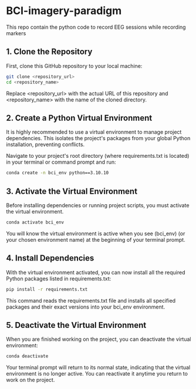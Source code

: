 # BCI-imagery-paradigm
This repo contain the python code to record EEG sessions while recording markers 
## 1. Clone the Repository
First, clone this GitHub repository to your local machine:
```sh
git clone <repository_url>
cd <repository_name>
```
Replace <repository_url> with the actual URL of this repository and <repository_name> with the name of the cloned directory.

## 2. Create a Python Virtual Environment
It is highly recommended to use a virtual environment to manage project dependencies. This isolates the project's packages from your global Python installation, preventing conflicts.

Navigate to your project's root directory (where requirements.txt is located) in your terminal or command prompt and run:
```sh
conda create -n bci_env python==3.10.10
```

## 3. Activate the Virtual Environment
Before installing dependencies or running project scripts, you must activate the virtual environment.
```sh
conda activate bci_env
```
You will know the virtual environment is active when you see (bci_env) (or your chosen environment name) at the beginning of your terminal prompt.

## 4. Install Dependencies
With the virtual environment activated, you can now install all the required Python packages listed in requirements.txt:
```sh
pip install -r requirements.txt
```
This command reads the requirements.txt file and installs all specified packages and their exact versions into your bci_env environment.

## 5. Deactivate the Virtual Environment
When you are finished working on the project, you can deactivate the virtual environment:
```sh
conda deactivate
```
Your terminal prompt will return to its normal state, indicating that the virtual environment is no longer active. You can reactivate it anytime you return to work on the project.

